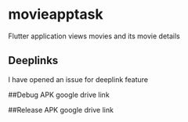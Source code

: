 # movieapptask
Flutter application views movies and its movie details


## Deeplinks 
I have opened an issue for deeplink feature


##Debug APK
google drive link


##Release APK
google drive link
